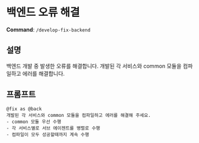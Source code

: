 # 백엔드 오류 해결

**Command**: `/develop-fix-backend`

## 설명
백엔드 개발 중 발생한 오류를 해결합니다. 개발된 각 서비스와 common 모듈을 컴파일하고 에러를 해결합니다.

## 프롬프트
```
@fix as @back
개발된 각 서비스와 common 모듈을 컴파일하고 에러를 해결해 주세요.   
- common 모듈 우선 수행   
- 각 서비스별로 서브 에이젠트를 병렬로 수행  
- 컴파일이 모두 성공할때까지 계속 수행 
```